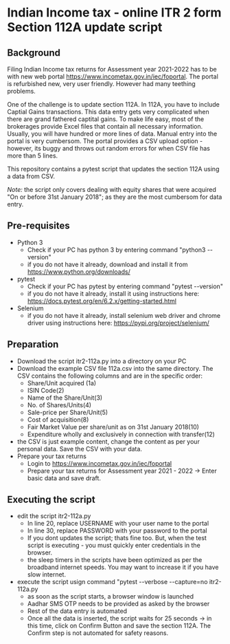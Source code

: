 # Indian Income tax - online ITR 2 form Section 112A update script 
## Background
Filing Indian Income tax returns for Assessment year 2021-2022 has to be with new web portal https://www.incometax.gov.in/iec/foportal.  The portal is refurbished new, very user friendly.  However had many teething problems.  

One of the challenge is to update section 112A.  In 112A, you have to include Captial Gains transactions.  This data entry gets very complicated when there are grand fathered captital gains. To make life easy, most of the brokerages provide Excel files that contain all necessary information.  Usually, you will have hundred or more lines of data.  Manual entry into the portal is very cumbersom.  The portal provides a CSV upload option - however, its buggy and throws out random errors for when CSV file has more than 5 lines.

This repository contains a pytest script that updates the section 112A using a data from CSV. 

*Note:* the script only covers dealing with equity shares that were acquired "On or before 31st January 2018"; as they are the most cumbersom for data entry. 

## Pre-requisites
- Python 3 
  - Check if your PC has python 3 by entering command "python3 --version" 
  - if you do not have it already, download and install it from https://www.python.org/downloads/
- pytest
  - Check if your PC has pytest by entering command "pytest --version"
  - if you do not have it already, install it using instructions here: https://docs.pytest.org/en/6.2.x/getting-started.html
- Selenium
  - if you do not have it already, install selenium web driver and chrome driver using instructions here: https://pypi.org/project/selenium/

## Preparation
- Download the script itr2-112a.py into a directory on your PC
- Download the example CSV file 112a.csv into the same directory.  The CSV contains the following columns and are in the specific order:
  - Share/Unit acquired (1a)
  - ISIN Code(2)
  - Name of the Share/Unit(3)
  - No. of Shares/Units(4)
  - Sale-price per Share/Unit(5)
  - Cost of acquisition(8)
  - Fair Market Value per share/unit as on 31st January 2018(10)
  - Expenditure wholly and exclusively in connection with transfer(12)
- the CSV is just example content, change the content as per your personal data. Save the CSV with your data. 
- Prepare your tax returns
  -  Login to https://www.incometax.gov.in/iec/foportal
  -  Prepare your tax returns for Assessment year 2021 - 2022 -> Enter basic data and save draft.
## Executing the script
- edit the script itr2-112a.py
  - In line 20, replace USERNAME with your user name to the portal 
  - In line 30, replace PASSWORD with your password to the portal
  - If you dont updates the script; thats fine too.  But, when the test script is executing - you must quickly enter credentials in the browser.
  - the sleep timers in the scripts have been optimized as per the broadband internet speeds.  You may want to increase it if you have slow internet.
- execute the script usign command "pytest --verbose --capture=no itr2-112a.py
  - as soon as the script starts, a browser window is launched
  - Aadhar SMS OTP needs to be provided as asked by the browser
  - Rest of the data entry is automated
  - Once all the data is inserted, the script waits for 25 seconds -> in this time, click on Confirm Button and save the section 112A.  The Confirm step is not automated for safety reasons.
   
